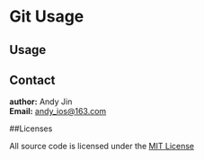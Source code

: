 # Git Usage

## Usage

## Contact

**author:** Andy Jin  
**Email:** andy_ios@163.com

##Licenses

All source code is licensed under the [MIT License](https://github.com/andy0323/Git-Usage/blob/master/LICENSE)